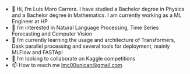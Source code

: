 - 👋 Hi, I’m Luis Moro Carrera. I have studied a Bachelor degree in Physics and a Bachelor degree in Mathematics. I am currently working as a ML Engineer at HP
- 👀 I’m interested in Natural Language Processing, Time Series Forecasting and Computer Vision
- 🌱 I’m currently learning the usage and architecture of Transformers, Dask parallel processing and several tools for deployment, mainly MLFlow and FASTApi
- 💞️ I’m looking to collaborate on Kaggle competitions
- 📫 How to reach me lmc00unican@gmail.com


